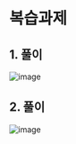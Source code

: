 # 복습과제

## 1. 풀이
![image](https://github.com/sejongsmarcle/2024_Winter_Ai_study/assets/128459219/4ceaabc6-5df3-486a-92fd-d575b4b6ad60)

## 2. 풀이
![image](https://github.com/sejongsmarcle/2024_Winter_Ai_study/assets/128459219/40ecd53e-dc3e-4d86-ac7b-311b4ea2e5f3)
